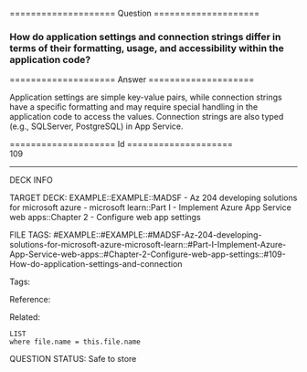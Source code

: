 ==================== Question ====================  

### How do application settings and connection strings differ in terms of their formatting, usage, and accessibility within the application code?  

==================== Answer ====================  

Application settings are simple key-value pairs, while connection strings have a specific formatting and may require special handling in the application code to access the values. Connection strings are also typed (e.g., SQLServer, PostgreSQL) in App Service.

==================== Id ====================  
109

---

DECK INFO

TARGET DECK: EXAMPLE::EXAMPLE::MADSF - Az 204 developing solutions for microsoft azure - microsoft learn::Part I - Implement Azure App Service web apps::Chapter 2 - Configure web app settings

FILE TAGS: #EXAMPLE::#EXAMPLE::#MADSF-Az-204-developing-solutions-for-microsoft-azure-microsoft-learn::#Part-I-Implement-Azure-App-Service-web-apps::#Chapter-2-Configure-web-app-settings::#109-How-do-application-settings-and-connection

Tags:

Reference:

Related:

```dataview
LIST
where file.name = this.file.name
```
QUESTION STATUS: Safe to store
